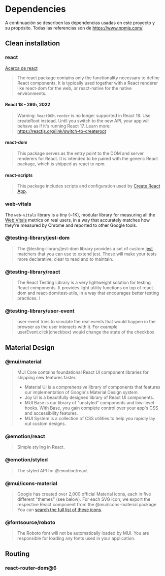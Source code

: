 # Dependencies
A continuación se describen las dependencias usadas en este proyecto y su propósito. Todas las referencias son de https://www.npmjs.com/

## Clean installation

### react
[Acerca de react](./about_react.md)
> The react package contains only the functionality necessary to define React components. It is typically used together with a React renderer like react-dom for the web, or react-native for the native environments.

#### React 18 - 29th, 2022
> Warning: `ReactDOM.render` is no longer supported in React 18. Use createRoot instead. Until you switch to the new API, your app will behave as if it's running React 17. Learn more: https://reactjs.org/link/switch-to-createroot

#### react-dom
> This package serves as the entry point to the DOM and server renderers for React. It is intended to be paired with the generic React package, which is shipped as react to npm.

#### react-scripts
> This package includes scripts and configuration used by [Create React App](https://github.com/facebook/create-react-app).

### web-vitals
The `web-vitals` library is a tiny (~1K), modular library for measuring all the [Web Vitals](https://web.dev/vitals/) metrics on real users, in a way that accurately matches how they're measured by Chrome and reported to other Google tools.

### @testing-library/jest-dom
> The @testing-library/jest-dom library provides a set of custom [jest](https://jestjs.io/) matchers that you can use to extend jest. These will make your tests more declarative, clear to read and to maintain.

### @testing-library/react
> The React Testing Library is a very lightweight solution for testing React components. It provides light utility functions on top of react-dom and react-dom/test-utils, in a way that encourages better testing practices. I

### @testing-library/user-event
> user-event tries to simulate the real events that would happen in the browser as the user interacts with it. For example userEvent.click(checkbox) would change the state of the checkbox.

## Material Design

### @mui/material
> MUI Core contains foundational React UI component libraries for shipping new features faster.
> * Material UI is a comprehensive library of components that features our implementation of Google's Material Design system.
> * Joy UI is a beautifully designed library of React UI components.
> * MUI Base is our library of "unstyled" components and low-level hooks. With Base, you gain complete control over your app's CSS and accessibility features.
> * MUI System is a collection of CSS utilities to help you rapidly lay out custom designs.

### @emotion/react
> Simple styling in React.

### @emotion/styled
> The styled API for @emotion/react

### @mui/icons-material
> Google has created over 2,000 official Material icons, each in five different "themes" (see below). For each SVG icon, we export the respective React component from the @mui/icons-material package. You can [search the full list of these icons](https://mui.com/material-ui/material-icons/).

### @fontsource/roboto
> The Roboto font will not be automatically loaded by MUI. You are responsible for loading any fonts used in your application. 

## Routing

### react-router-dom@6
> 